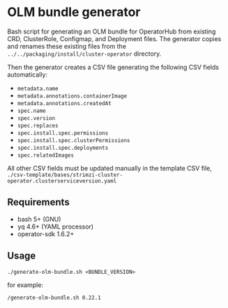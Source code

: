 # OLM bundle generator
Bash script for generating an OLM bundle for OperatorHub from existing CRD, ClusterRole, Configmap, and Deployment files.
The generator copies and renames these existing files from the `../../packaging/install/cluster-operator` directory.

Then the generator creates a CSV file generating the following CSV fields automatically:
- `metadata.name`
- `metadata.annotations.containerImage`
- `metadata.annotations.createdAt`
- `spec.name`
- `spec.version`
- `spec.replaces`
- `spec.install.spec.permissions`
- `spec.install.spec.clusterPermissions`
- `spec.install.spec.deployments`
- `spec.relatedImages`

All other CSV fields must be updated manually in the template CSV file, `./csv-template/bases/strimzi-cluster-operator.clusterserviceversion.yaml`

## Requirements
- bash 5+ (GNU)
- yq 4.6+ (YAML processor)
- operator-sdk 1.6.2+

## Usage
```
./generate-olm-bundle.sh <BUNDLE_VERSION>

```
for example:
```
/generate-olm-bundle.sh 0.22.1
```
